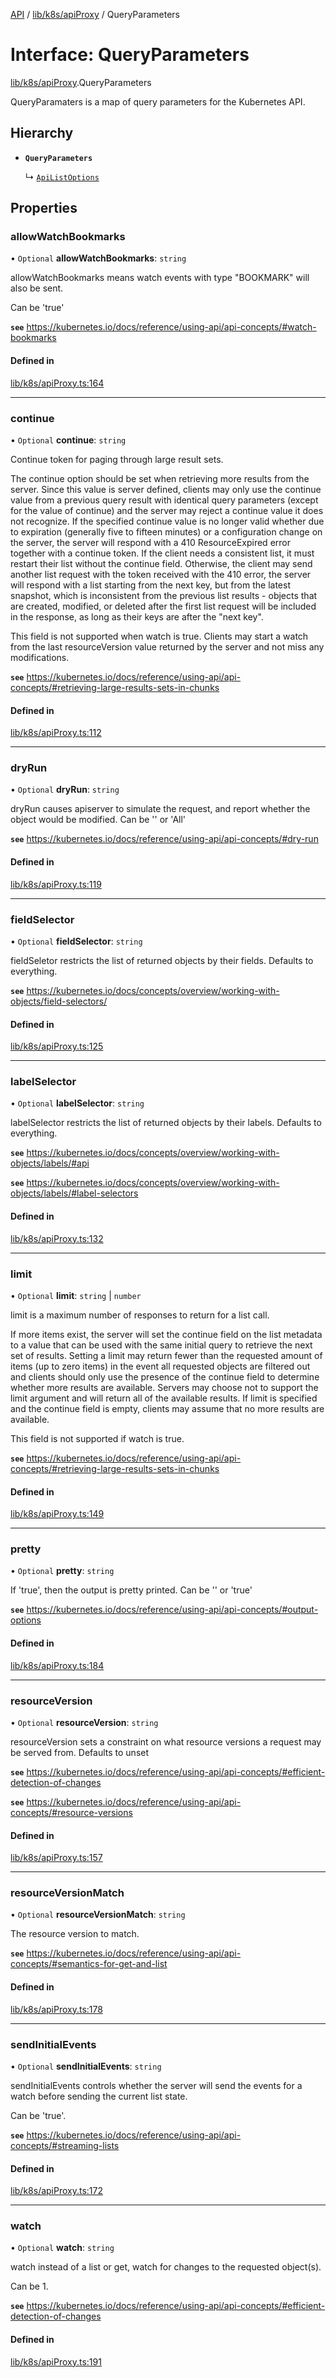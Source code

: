 [API](../API.md) / [lib/k8s/apiProxy](../modules/lib_k8s_apiProxy.md) / QueryParameters

# Interface: QueryParameters

[lib/k8s/apiProxy](../modules/lib_k8s_apiProxy.md).QueryParameters

QueryParamaters is a map of query parameters for the Kubernetes API.

## Hierarchy

- **`QueryParameters`**

  ↳ [`ApiListOptions`](lib_k8s_cluster.ApiListOptions.md)

## Properties

### allowWatchBookmarks

• `Optional` **allowWatchBookmarks**: `string`

allowWatchBookmarks means watch events with type "BOOKMARK" will also be sent.

Can be 'true'

**`see`** https://kubernetes.io/docs/reference/using-api/api-concepts/#watch-bookmarks

#### Defined in

[lib/k8s/apiProxy.ts:164](https://github.com/kubernetes-sigs/headlamp/blob/072d2509b/frontend/src/lib/k8s/apiProxy.ts#L164)

___

### continue

• `Optional` **continue**: `string`

Continue token for paging through large result sets.

The continue option should be set when retrieving more results from the server.
Since this value is server defined, clients may only use the continue value
from a previous query result with identical query parameters
(except for the value of continue) and the server may reject a continue value
it does not recognize. If the specified continue value is no longer valid
whether due to expiration (generally five to fifteen minutes) or a
configuration change on the server, the server will respond with a
410 ResourceExpired error together with a continue token. If the client
needs a consistent list, it must restart their list without the continue field.
Otherwise, the client may send another list request with the token received
with the 410 error, the server will respond with a list starting from the next
key, but from the latest snapshot, which is inconsistent from the previous
list results - objects that are created, modified, or deleted after the first
list request will be included in the response, as long as their keys are after
the "next key".

This field is not supported when watch is true. Clients may start a watch from
the last resourceVersion value returned by the server and not miss any modifications.

**`see`** https://kubernetes.io/docs/reference/using-api/api-concepts/#retrieving-large-results-sets-in-chunks

#### Defined in

[lib/k8s/apiProxy.ts:112](https://github.com/kubernetes-sigs/headlamp/blob/072d2509b/frontend/src/lib/k8s/apiProxy.ts#L112)

___

### dryRun

• `Optional` **dryRun**: `string`

dryRun causes apiserver to simulate the request, and report whether the object would be modified.
Can be '' or 'All'

**`see`** https://kubernetes.io/docs/reference/using-api/api-concepts/#dry-run

#### Defined in

[lib/k8s/apiProxy.ts:119](https://github.com/kubernetes-sigs/headlamp/blob/072d2509b/frontend/src/lib/k8s/apiProxy.ts#L119)

___

### fieldSelector

• `Optional` **fieldSelector**: `string`

fieldSeletor restricts the list of returned objects by their fields. Defaults to everything.

**`see`** https://kubernetes.io/docs/concepts/overview/working-with-objects/field-selectors/

#### Defined in

[lib/k8s/apiProxy.ts:125](https://github.com/kubernetes-sigs/headlamp/blob/072d2509b/frontend/src/lib/k8s/apiProxy.ts#L125)

___

### labelSelector

• `Optional` **labelSelector**: `string`

labelSelector restricts the list of returned objects by their labels. Defaults to everything.

**`see`** https://kubernetes.io/docs/concepts/overview/working-with-objects/labels/#api

**`see`** https://kubernetes.io/docs/concepts/overview/working-with-objects/labels/#label-selectors

#### Defined in

[lib/k8s/apiProxy.ts:132](https://github.com/kubernetes-sigs/headlamp/blob/072d2509b/frontend/src/lib/k8s/apiProxy.ts#L132)

___

### limit

• `Optional` **limit**: `string` \| `number`

limit is a maximum number of responses to return for a list call.

If more items exist, the server will set the continue field on the list
metadata to a value that can be used with the same initial query to retrieve
the next set of results. Setting a limit may return fewer than the requested
amount of items (up to zero items) in the event all requested objects are
filtered out and clients should only use the presence of the continue field
to determine whether more results are available. Servers may choose not to
support the limit argument and will return all of the available results.
If limit is specified and the continue field is empty, clients may assume
that no more results are available.

This field is not supported if watch is true.

**`see`** https://kubernetes.io/docs/reference/using-api/api-concepts/#retrieving-large-results-sets-in-chunks

#### Defined in

[lib/k8s/apiProxy.ts:149](https://github.com/kubernetes-sigs/headlamp/blob/072d2509b/frontend/src/lib/k8s/apiProxy.ts#L149)

___

### pretty

• `Optional` **pretty**: `string`

If 'true', then the output is pretty printed.
Can be '' or 'true'

**`see`** https://kubernetes.io/docs/reference/using-api/api-concepts/#output-options

#### Defined in

[lib/k8s/apiProxy.ts:184](https://github.com/kubernetes-sigs/headlamp/blob/072d2509b/frontend/src/lib/k8s/apiProxy.ts#L184)

___

### resourceVersion

• `Optional` **resourceVersion**: `string`

resourceVersion sets a constraint on what resource versions a request may be served from.
Defaults to unset

**`see`** https://kubernetes.io/docs/reference/using-api/api-concepts/#efficient-detection-of-changes

**`see`** https://kubernetes.io/docs/reference/using-api/api-concepts/#resource-versions

#### Defined in

[lib/k8s/apiProxy.ts:157](https://github.com/kubernetes-sigs/headlamp/blob/072d2509b/frontend/src/lib/k8s/apiProxy.ts#L157)

___

### resourceVersionMatch

• `Optional` **resourceVersionMatch**: `string`

The resource version to match.

**`see`** https://kubernetes.io/docs/reference/using-api/api-concepts/#semantics-for-get-and-list

#### Defined in

[lib/k8s/apiProxy.ts:178](https://github.com/kubernetes-sigs/headlamp/blob/072d2509b/frontend/src/lib/k8s/apiProxy.ts#L178)

___

### sendInitialEvents

• `Optional` **sendInitialEvents**: `string`

sendInitialEvents controls whether the server will send the events
for a watch before sending the current list state.

Can be 'true'.

**`see`** https://kubernetes.io/docs/reference/using-api/api-concepts/#streaming-lists

#### Defined in

[lib/k8s/apiProxy.ts:172](https://github.com/kubernetes-sigs/headlamp/blob/072d2509b/frontend/src/lib/k8s/apiProxy.ts#L172)

___

### watch

• `Optional` **watch**: `string`

watch instead of a list or get, watch for changes to the requested object(s).

Can be 1.

**`see`** https://kubernetes.io/docs/reference/using-api/api-concepts/#efficient-detection-of-changes

#### Defined in

[lib/k8s/apiProxy.ts:191](https://github.com/kubernetes-sigs/headlamp/blob/072d2509b/frontend/src/lib/k8s/apiProxy.ts#L191)
